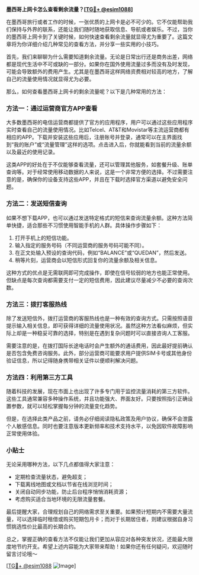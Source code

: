 **墨西哥上网卡怎么查看剩余流量？[[TG💪+ @esim1088](https://t.me/s/esim1088)]**

在墨西哥旅行或者工作的时候，一张优质的上网卡是必不可少的。它不仅能帮助我们保持与外界的联系，还能让我们随时随地获取信息、导航或者娱乐。不过，当你的墨西哥上网卡到了关键时候，如何快速查看剩余流量就显得尤为重要了。这篇文章将为你详细介绍几种常见的查看方法，并分享一些实用的小技巧。

首先，我们来聊聊为什么需要知道剩余流量。无论是日常出行还是商务出差，网络都是现代生活中不可或缺的一部分。如果你在国外使用流量过多而没有及时发现，可能会导致额外的费用产生。尤其是在墨西哥这样网络资费相对较高的地方，了解自己的流量使用情况就显得尤为必要。

那么，如何查看墨西哥上网卡的剩余流量呢？以下是几种常用的方法：

### 方法一：通过运营商官方APP查看

大多数墨西哥的电信运营商都提供了官方的应用程序，用户可以通过这些应用程序实时查看自己的流量使用情况。比如Telcel、AT&T和Movistar等主流运营商都有相应的APP。下载并安装这些应用后，注册账号并登录，通常可以在主界面找到“我的账户”或“流量管理”这样的选项。点击进入后，你就能看到当前的流量余额以及最近的使用记录。

这类APP的好处在于不仅能够查看流量，还可以管理其他服务，如套餐升级、账单查询等。对于经常使用移动数据的人来说，这是一个非常方便的选择。不过需要注意的是，确保你的设备支持这些APP，并且在下载时选择官方渠道以避免安全问题。

### 方法二：发送短信查询

如果不想下载APP，也可以通过发送特定格式的短信来查询流量余额。这种方法简单快捷，适合那些不习惯使用智能手机的人群。具体操作步骤如下：

1. 打开手机上的短信功能。
2. 输入指定的服务号码（不同运营商的服务号码可能不同）。
3. 在正文处输入预设的查询代码，例如“BALANCE”或“QUEDAN”，然后发送。
4. 稍等片刻，运营商会以短信形式回复你的流量余额及相关信息。

这种方式的优点是无需联网即可完成操作，即使在信号较弱的地方也能正常使用。但缺点是每次查询都需要支付一定的短信费用，因此建议尽量减少不必要的查询次数。

### 方法三：拨打客服热线

除了发送短信外，拨打运营商的客服热线也是一种有效的查询方式。只需按照语音提示输入相关信息，即可获得详细的流量使用状况。虽然这种方法看似麻烦，但实际上却是一种稳妥可靠的选择，特别是在遇到复杂问题时可以直接咨询人工客服。

需要注意的是，在拨打国际长途电话时会产生额外的通话费用，因此最好提前确认是否包含免费咨询服务。此外，部分运营商可能要求用户提供SIM卡号或其他身份验证信息，所以记得随身携带相关证件以便顺利解决问题。

### 方法四：利用第三方工具

随着科技的发展，现在市面上也出现了许多专门用于监控流量消耗的第三方软件。这些工具通常兼容多种操作系统，并且功能强大、界面友好。只要按照指引正确设置参数，就可以轻松掌握每分钟的流量变化趋势。

但是，在选择此类产品之前，请务必仔细阅读隐私政策及用户协议，确保不会泄露个人敏感信息。同时也要注意版本更新频率和技术支持水平，以免因软件故障影响正常使用体验。

### 小贴士

无论采用哪种方法，以下几点都值得大家注意：

- 定期检查流量状态，避免超支；
- 下载离线地图或文档以节省在线浏览时间；
- 关闭自动同步功能，防止后台程序悄悄消耗资源；
- 考虑购买适合当地环境的无限流量套餐。

最后提醒大家，合理规划自己的网络需求至关重要。如果预计短期内不需要大量流量，可以选择临时租借或购买短期包月卡；而对于长期居住者，则建议根据自身习惯挑选性价比最高的长期合约。

总之，掌握正确的查看方法不仅能让我们更加从容应对各种突发状况，还能最大限度地节约开支。希望上述内容能为大家带来帮助！如果你还有任何疑问，欢迎随时留言讨论哦～

[[TG💪+ @esim1088](https://t.me/s/esim1088) ![Image](https://i.postimg.cc/4NQfJmqS/Snipaste-2025-05-13-00-14-12.png)]